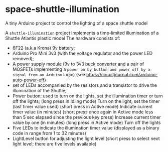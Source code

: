 # space-shuttle-illumination

A tiny Arduino project to control the lighting of a space shuttle model

A `shuttle-illumination` project implements a time-limited illumination of a Shuttle Atlantis plastic model
The hardware consists of:
   - 6F22 (a.k.a Krona) 9v battery;
   - Arduino Pro Mini 3v3 (with the voltage regulator and the power LED removed);
   - A power supply module (9v to 3v3 buck converter and a pair of MOSFETs implementing a `power on by button and power off by a signal from an Arduino` logic)
     (see https://circuitjournal.com/arduino-auto-power-off)
   - set of LEDs accompanied by the resistors and a transistor to drive the illumination of the Shuttle;
   - Power button; used to turn on the lights, set the illumination timer or turn off the lights;
       (long press in Idling mode) Turn on the light, set the timer (last timer value used)
       (short press in Active mode) Indicate current timer value (in minutes)
       (short press once again in Active mode less than 5 sec elapsed since the previous key press) Increase current timer value by one (in minutes)
       (long press in Active mode) Turn off the lights
   - Five LEDs to indicate the illumination timer value (displayed as a binary code in range from 1 to 32 minutes)
   - LightLevel button for adjusting the light level (short press to select next light level; there are five levels available)
